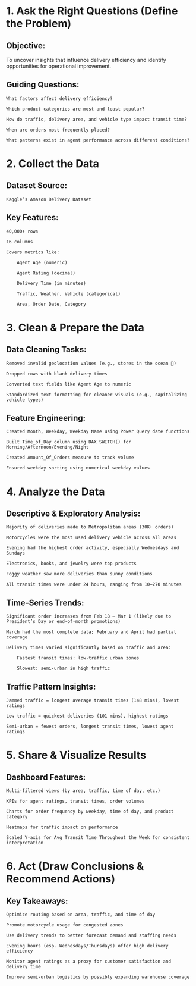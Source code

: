 # 1. Ask the Right Questions (Define the Problem)

## Objective:
To uncover insights that influence delivery efficiency and identify opportunities for operational improvement.

## Guiding Questions:

    What factors affect delivery efficiency?

    Which product categories are most and least popular?

    How do traffic, delivery area, and vehicle type impact transit time?

    When are orders most frequently placed?

    What patterns exist in agent performance across different conditions?

# 2. Collect the Data

## Dataset Source:

    Kaggle’s Amazon Delivery Dataset

## Key Features:

    40,000+ rows

    16 columns

    Covers metrics like:

        Agent Age (numeric)

        Agent Rating (decimal)

        Delivery Time (in minutes)

        Traffic, Weather, Vehicle (categorical)

        Area, Order Date, Category

# 3. Clean & Prepare the Data

## Data Cleaning Tasks:

    Removed invalid geolocation values (e.g., stores in the ocean 🌊)

    Dropped rows with blank delivery times

    Converted text fields like Agent Age to numeric

    Standardized text formatting for cleaner visuals (e.g., capitalizing vehicle types)

## Feature Engineering:

    Created Month, Weekday, Weekday Name using Power Query date functions

    Built Time_of_Day column using DAX SWITCH() for Morning/Afternoon/Evening/Night

    Created Amount_Of_Orders measure to track volume

    Ensured weekday sorting using numerical weekday values

# 4. Analyze the Data

## Descriptive & Exploratory Analysis:

    Majority of deliveries made to Metropolitan areas (30K+ orders)

    Motorcycles were the most used delivery vehicle across all areas

    Evening had the highest order activity, especially Wednesdays and Sundays

    Electronics, books, and jewelry were top products

    Foggy weather saw more deliveries than sunny conditions

    All transit times were under 24 hours, ranging from 10–270 minutes

## Time-Series Trends:

    Significant order increases from Feb 18 – Mar 1 (likely due to President’s Day or end-of-month promotions)

    March had the most complete data; February and April had partial coverage

    Delivery times varied significantly based on traffic and area:

        Fastest transit times: low-traffic urban zones

        Slowest: semi-urban in high traffic

## Traffic Pattern Insights:

    Jammed traffic = longest average transit times (148 mins), lowest ratings

    Low traffic = quickest deliveries (101 mins), highest ratings

    Semi-urban = fewest orders, longest transit times, lowest agent ratings

# 5. Share & Visualize Results

## Dashboard Features:

    Multi-filtered views (by area, traffic, time of day, etc.)

    KPIs for agent ratings, transit times, order volumes

    Charts for order frequency by weekday, time of day, and product category

    Heatmaps for traffic impact on performance

    Scaled Y-axis for Avg Transit Time Throughout the Week for consistent interpretation

# 6. Act (Draw Conclusions & Recommend Actions)

## Key Takeaways:

    Optimize routing based on area, traffic, and time of day

    Promote motorcycle usage for congested zones

    Use delivery trends to better forecast demand and staffing needs

    Evening hours (esp. Wednesdays/Thursdays) offer high delivery efficiency

    Monitor agent ratings as a proxy for customer satisfaction and delivery time

    Improve semi-urban logistics by possibly expanding warehouse coverage